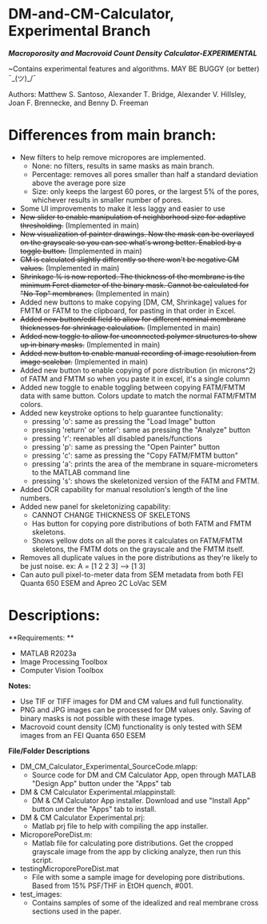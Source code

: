
# DM-and-CM-Calculator, Experimental Branch
***Macroporosity and Macrovoid Count Density Calculator-EXPERIMENTAL***

~Contains experimental features and algorithms. MAY BE BUGGY (or better) ¯\_(ツ)_/¯

Authors: Matthew S. Santoso, Alexander T. Bridge, Alexander V. Hillsley, Joan F. Brennecke, and Benny D. Freeman

# Differences from main branch:
- New filters to help remove micropores are implemented. 
	- None: no filters, results in same masks as main branch.
	- Percentage: removes all pores smaller than half a standard deviation above the average pore size
	- Size: only keeps the largest 60 pores, or the largest 5% of the pores, whichever results in smaller number of pores. 
- Some UI improvements to make it less laggy and easier to use
- ~~New slider to enable manipulation of neighborhood size for adaptive thresholding.~~ (Implemented in main)
- ~~New visualization of painter drawings. Now the mask can be overlayed on the grayscale so you can see what's wrong better. Enabled by a toggle button.~~ (Implemented in main)
- ~~CM is calculated slightly differently so there won't be negative CM values.~~ (Implemented in main)
- ~~Shrinkage % is now reported. The thickness of the membrane is the minimum Feret diameter of the binary mask. Cannot be calculated for "No Top" membranes.~~ (Implemented in main)
- Added new buttons to make copying [DM, CM, Shrinkage] values for FMTM or FATM to the clipboard, for pasting in that order in Excel.
- ~~Added new button/edit field to allow for different nominal membrane thicknesses for shrinkage calculation.~~ (Implemented in main)
- ~~Added new toggle to allow for unconnected polymer structures to show up in binary masks.~~ (Implemented in main)
- ~~Added new button to enable manual recording of image resolution from image scalebar.~~ (Implemented in main)
- Added new button to enable copying of pore distribution (in microns^2) of FATM and FMTM so when you paste it in excel, it's a single column
- Added new toggle to enable toggling between copying FATM/FMTM data with same button. Colors update to match the normal FATM/FMTM colors.
- Added new keystroke options to help guarantee functionality:
	- pressing 'o': same as pressing the "Load Image" button
	- pressing 'return' or 'enter': same as pressing the "Analyze" button
	- pressing 'r': reenables all disabled panels/functions
	- pressing 'p': same as pressing the "Open Painter" button
	- pressing 'c': same as pressing the "Copy FATM/FMTM button"
	- pressing 'a': prints the area of the membrane in square-micrometers to the MATLAB command line
	- pressing 's': shows the skeletonized version of the FATM and FMTM.
- Added OCR capability for manual resolution's length of the line numbers.
- Added new panel for skeletonizing capability:
	- CANNOT CHANGE THICKNESS OF SKELETONS
	- Has button for copying pore distributions of both FATM and FMTM skeletons.
	- Shows yellow dots on all the pores it calculates on FATM/FMTM skeletons, the FMTM dots on the grayscale and the FMTM itself.
- Removes all duplicate values in the pore distributions as they're likely to be just noise. ex: A = [1 2 2 3] --> [1 3]
- Can auto pull pixel-to-meter data from SEM metadata from both FEI Quanta 650 ESEM and Apreo 2C LoVac SEM
# Descriptions:

**Requirements: **
- MATLAB R2023a
- Image Processing Toolbox
- Computer Vision Toolbox

**Notes:**
- Use TIF or TIFF images for DM and CM values and full functionality.
- PNG and JPG images can be processed for DM values only. Saving of binary masks is not possible with these image types.
- Macrovoid count density (CM) functionality is only tested with SEM images from an FEI Quanta 650 ESEM

**File/Folder Descriptions**
- DM_CM_Calculator_Experimental_SourceCode.mlapp:
  - Source code for DM and CM Calculator App, open through MATLAB "Design App" button under the "Apps" tab
- DM & CM Calculator Experimental.mlappinstall:
  - DM & CM Calculator App installer. Download and use "Install App" button under the "Apps" tab to install.
- DM & CM Calculator Experimental.prj:
  - Matlab prj file to help with compiling the app installer.
- MicroporePoreDist.m:
  - Matlab file for calculating pore distributions. Get the cropped grayscale image from the app by clicking analyze, then run this script.
- testingMicroporePoreDist.mat
  - File with some a sample image for developing pore distributions. Based from 15% PSF/THF in EtOH quench, #001.
- test_images:
  - Contains samples of some of the idealized and real membrane cross sections used in the paper.
